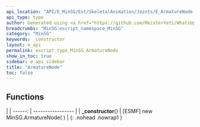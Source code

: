 ```yaml
---
api_location: "API/E_MinSG/Ext/SkeletalAnimation/Joints/E_ArmatureNode.cpp:28:18"
api_type: type
author: Generated using <a href="https://github.com/MeisterYeti/WhatsUpDoc">WhatsUpDoc</a>
breadcrumbs: "MinSG:escript_namespace_MinSG"
category: "MinSG"
keywords: _constructor
layout: e_api
permalink: escript_type_MinSG_ArmatureNode
show_in_toc: true
sidebar: e_api_sidebar
title: "ArmatureNode"
toc: false
---
```


## Functions

|
| ------: | ----------------- |
| **_constructor**() | [ESMF] new MinSG.ArmatureNode( )	 |
{: .nohead .nowrap1 }
